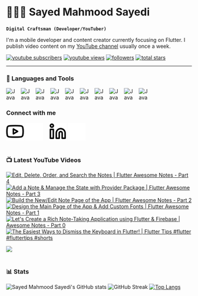 # 👨🏻‍💻 Sayed Mahmood Sayedi

**`Digital Craftsman (Developer/YouTuber)`**

I'm a mobile developer and content creator currently focusing on Flutter. I publish video content on my [YouTube channel](https://www.youtube.com/@sm-sayedi?sub_confirmation=1) usually once a week.

   <p align="left">
      <a href="https://www.youtube.com/@sm-sayedi?sub_confirmation=1">
         <img alt="youtube subscribers" title="Subscribe to my YouTube channel" src="https://custom-icon-badges.demolab.com/youtube/channel/subscribers/UCENW7Isymv1R7Q6zVDDtteg?color=%23E05D44&label=SUBSCRIBE&logo=video&logoColor=white&style=for-the-badge&labelColor=CE4630"/></a> 
      <a href="https://www.youtube.com/@sm-sayedi">
         <img alt="youtube views" title="YouTube views" src="https://custom-icon-badges.demolab.com/youtube/channel/views/UCENW7Isymv1R7Q6zVDDtteg?color=%23E1AD0E&logo=eye&logoColor=white&style=for-the-badge&labelColor=C79600"/></a> 
      <a href="https://github.com/sm-sayedi?tab=followers">
         <img alt="followers" title="Follow me on Github" src="https://custom-icon-badges.demolab.com/github/followers/sm-sayedi?color=236ad3&labelColor=1155ba&style=for-the-badge&logo=person-add&label=Follow&logoColor=white"/></a>
      <a href="https://github.com/sm-sayedi?tab=repositories&sort=stargazers">
         <img alt="total stars" title="Total stars on GitHub" src="https://custom-icon-badges.demolab.com/github/stars/sm-sayedi?color=55960c&style=for-the-badge&labelColor=488207&logo=star"/></a>
   </p>

---

### 🧰 Languages and Tools

<img align="left" alt="Java" width="30px" style="padding-right:10px;" src="https://cdn.jsdelivr.net/gh/devicons/devicon/icons/flutter/flutter-original.svg"/>
<img align="left" alt="Java" width="30px" style="padding-right:10px;" src="https://cdn.jsdelivr.net/gh/devicons/devicon/icons/dart/dart-original.svg"/>
<img align="left" alt="Java" width="30px" style="padding-right:10px;" src="https://cdn.jsdelivr.net/gh/devicons/devicon/icons/vscode/vscode-original.svg"/>
<img align="left" alt="Java" width="30px" style="padding-right:10px;" src="https://cdn.jsdelivr.net/gh/devicons/devicon/icons/firebase/firebase-plain.svg"/>
<img align="left" alt="Java" width="30px" style="padding-right:10px;" src="https://cdn.jsdelivr.net/gh/devicons/devicon/icons/java/java-original.svg"/>
<img align="left" alt="Java" width="30px" style="padding-right:10px;" src="https://cdn.jsdelivr.net/gh/devicons/devicon/icons/mysql/mysql-original.svg"/>
<img align="left" alt="Java" width="30px" style="padding-right:10px;" src="https://cdn.jsdelivr.net/gh/devicons/devicon/icons/sqlite/sqlite-original.svg"/>
<img align="left" alt="Java" width="30px" style="padding-right:10px;" src="https://cdn.jsdelivr.net/gh/devicons/devicon/icons/git/git-original.svg"/>
<img align="left" alt="Java" width="30px" style="padding-right:10px;" src="https://cdn.jsdelivr.net/gh/devicons/devicon/icons/github/github-original.svg"/>
<img align="left" alt="Java" width="30px" style="padding-right:10px;" src="https://cdn.jsdelivr.net/gh/devicons/devicon/icons/figma/figma-original.svg"/>
<br/>
<br/>

### Connect with me

[![website](./img/youtube-light.svg)](https://youtube.com/@sm-sayedi#gh-light-mode-only)
[![website](./img/youtube-dark.svg)](https://youtube.com/@sm-sayedi#gh-dark-mode-only)
&nbsp;&nbsp;
[![website](./img/linkedin-light.svg)](https://linkedin.com/in/sm-sayedi#gh-light-mode-only)
[![website](./img/linkedin-dark.svg)](https://linkedin.com/in/sm-sayedi#gh-dark-mode-only)
&nbsp;&nbsp;

#

### 📺 Latest YouTube Videos

<!-- BEGIN YOUTUBE-CARDS -->
[![Edit, Delete, Order, and Search the Notes | Flutter Awesome Notes - Part 4](https://ytcards.demolab.com/?id=yW9jtWGHmuE&title=Edit%2C+Delete%2C+Order%2C+and+Search+the+Notes+%7C+Flutter+Awesome+Notes+-+Part+4&lang=en&timestamp=1705570711&background_color=%230d1117&title_color=%23ffffff&stats_color=%23dedede&max_title_lines=1&width=250&border_radius=5 "Edit, Delete, Order, and Search the Notes | Flutter Awesome Notes - Part 4")](https://www.youtube.com/watch?v=yW9jtWGHmuE)
[![Add a Note & Manage the State with Provider Package | Flutter Awesome Notes - Part 3](https://ytcards.demolab.com/?id=mW_zvHQDd0I&title=Add+a+Note+%26+Manage+the+State+with+Provider+Package+%7C+Flutter+Awesome+Notes+-+Part+3&lang=en&timestamp=1704943082&background_color=%230d1117&title_color=%23ffffff&stats_color=%23dedede&max_title_lines=1&width=250&border_radius=5 "Add a Note & Manage the State with Provider Package | Flutter Awesome Notes - Part 3")](https://www.youtube.com/watch?v=mW_zvHQDd0I)
[![Build the New/Edit Note Page of the App | Flutter Awesome Notes - Part 2](https://ytcards.demolab.com/?id=L2qG-qlhx-s&title=Build+the+New%2FEdit+Note+Page+of+the+App+%7C+Flutter+Awesome+Notes+-+Part+2&lang=en&timestamp=1701941923&background_color=%230d1117&title_color=%23ffffff&stats_color=%23dedede&max_title_lines=1&width=250&border_radius=5 "Build the New/Edit Note Page of the App | Flutter Awesome Notes - Part 2")](https://www.youtube.com/watch?v=L2qG-qlhx-s)
[![Design the Main Page of the App & Add Custom Fonts | Flutter Awesome Notes - Part 1](https://ytcards.demolab.com/?id=1GPpsfnNJzo&title=Design+the+Main+Page+of+the+App+%26+Add+Custom+Fonts+%7C+Flutter+Awesome+Notes+-+Part+1&lang=en&timestamp=1701342276&background_color=%230d1117&title_color=%23ffffff&stats_color=%23dedede&max_title_lines=1&width=250&border_radius=5 "Design the Main Page of the App & Add Custom Fonts | Flutter Awesome Notes - Part 1")](https://www.youtube.com/watch?v=1GPpsfnNJzo)
[![Let's Create a Rich Note-Taking Application using Flutter & Firebase | Awesome Notes - Part 0](https://ytcards.demolab.com/?id=9d6uhMEs9F8&title=Let%27s+Create+a+Rich+Note-Taking+Application+using+Flutter+%26+Firebase+%7C+Awesome+Notes+-+Part+0&lang=en&timestamp=1701342267&background_color=%230d1117&title_color=%23ffffff&stats_color=%23dedede&max_title_lines=1&width=250&border_radius=5 "Let's Create a Rich Note-Taking Application using Flutter & Firebase | Awesome Notes - Part 0")](https://www.youtube.com/watch?v=9d6uhMEs9F8)
[![The Easiest Ways to Dismiss the Keyboard in Flutter! | Flutter Tips #flutter #fluttertips #shorts](https://ytcards.demolab.com/?id=o99BAd4qXeg&title=The+Easiest+Ways+to+Dismiss+the+Keyboard+in+Flutter%21+%7C+Flutter+Tips+%23flutter+%23fluttertips+%23shorts&lang=en&timestamp=1694252711&background_color=%230d1117&title_color=%23ffffff&stats_color=%23dedede&max_title_lines=1&width=250&border_radius=5 "The Easiest Ways to Dismiss the Keyboard in Flutter! | Flutter Tips #flutter #fluttertips #shorts")](https://www.youtube.com/watch?v=o99BAd4qXeg)
<!-- END YOUTUBE-CARDS -->

[<img src="https://custom-icon-badges.demolab.com/badge/-Subscribe%20For%20More-red?style=for-the-badge&logo=video&logoColor=white"/>](https://www.youtube.com/@sm-sayedi?sub_confirmation=1)

#

### 📊 Stats

![Sayed Mahmood Sayedi's GitHub stats](https://github-readme-stats.vercel.app/api?username=sm-sayedi&theme=shadow_blue&show_icons=true)
![GitHub Streak](https://streak-stats.demolab.com?user=sm-sayedi&theme=shadow_blue&border_radius=4.5)
[![Top Langs](https://github-readme-stats.vercel.app/api/top-langs/?username=sm-sayedi&layout=compact&theme=shadow_blue)](https://github.com/anuraghazra/github-readme-stats)


<!-- <img alt="Coding" width="400" src="https://miro.medium.com/v2/resize:fit:720/format:webp/0*7Q3yvSIv_t0ioJ-Z.gif"/>-->
